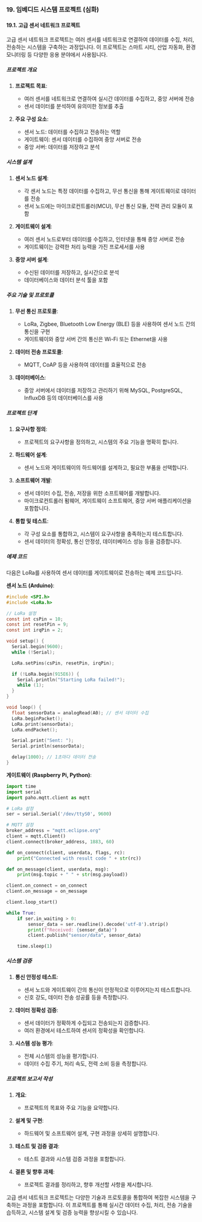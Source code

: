 ### 19. 임베디드 시스템 프로젝트 (심화)

#### 19.1. 고급 센서 네트워크 프로젝트

고급 센서 네트워크 프로젝트는 여러 센서를 네트워크로 연결하여 데이터를 수집, 처리, 전송하는 시스템을 구축하는 과정입니다. 이 프로젝트는 스마트 시티, 산업 자동화, 환경 모니터링 등 다양한 응용 분야에서 사용됩니다.

##### 프로젝트 개요

1. **프로젝트 목표**:
   - 여러 센서를 네트워크로 연결하여 실시간 데이터를 수집하고, 중앙 서버에 전송
   - 센서 데이터를 분석하여 유의미한 정보를 추출

2. **주요 구성 요소**:
   - 센서 노드: 데이터를 수집하고 전송하는 역할
   - 게이트웨이: 센서 데이터를 수집하여 중앙 서버로 전송
   - 중앙 서버: 데이터를 저장하고 분석

##### 시스템 설계

1. **센서 노드 설계**:
   - 각 센서 노드는 특정 데이터를 수집하고, 무선 통신을 통해 게이트웨이로 데이터를 전송
   - 센서 노드에는 마이크로컨트롤러(MCU), 무선 통신 모듈, 전력 관리 모듈이 포함

2. **게이트웨이 설계**:
   - 여러 센서 노드로부터 데이터를 수집하고, 인터넷을 통해 중앙 서버로 전송
   - 게이트웨이는 강력한 처리 능력을 가진 프로세서를 사용

3. **중앙 서버 설계**:
   - 수신된 데이터를 저장하고, 실시간으로 분석
   - 데이터베이스와 데이터 분석 툴을 포함

##### 주요 기술 및 프로토콜

1. **무선 통신 프로토콜**:
   - LoRa, Zigbee, Bluetooth Low Energy (BLE) 등을 사용하여 센서 노드 간의 통신을 구현
   - 게이트웨이와 중앙 서버 간의 통신은 Wi-Fi 또는 Ethernet을 사용

2. **데이터 전송 프로토콜**:
   - MQTT, CoAP 등을 사용하여 데이터를 효율적으로 전송

3. **데이터베이스**:
   - 중앙 서버에서 데이터를 저장하고 관리하기 위해 MySQL, PostgreSQL, InfluxDB 등의 데이터베이스를 사용

##### 프로젝트 단계

1. **요구사항 정의**:
   - 프로젝트의 요구사항을 정의하고, 시스템의 주요 기능을 명확히 합니다.

2. **하드웨어 설계**:
   - 센서 노드와 게이트웨이의 하드웨어를 설계하고, 필요한 부품을 선택합니다.

3. **소프트웨어 개발**:
   - 센서 데이터 수집, 전송, 저장을 위한 소프트웨어를 개발합니다.
   - 마이크로컨트롤러 펌웨어, 게이트웨이 소프트웨어, 중앙 서버 애플리케이션을 포함합니다.

4. **통합 및 테스트**:
   - 각 구성 요소를 통합하고, 시스템이 요구사항을 충족하는지 테스트합니다.
   - 센서 데이터의 정확성, 통신 안정성, 데이터베이스 성능 등을 검증합니다.

##### 예제 코드

다음은 LoRa를 사용하여 센서 데이터를 게이트웨이로 전송하는 예제 코드입니다.

**센서 노드 (Arduino)**:
```c
#include <SPI.h>
#include <LoRa.h>

// LoRa 설정
const int csPin = 10;
const int resetPin = 9;
const int irqPin = 2;

void setup() {
  Serial.begin(9600);
  while (!Serial);

  LoRa.setPins(csPin, resetPin, irqPin);

  if (!LoRa.begin(915E6)) {
    Serial.println("Starting LoRa failed!");
    while (1);
  }
}

void loop() {
  float sensorData = analogRead(A0); // 센서 데이터 수집
  LoRa.beginPacket();
  LoRa.print(sensorData);
  LoRa.endPacket();

  Serial.print("Sent: ");
  Serial.println(sensorData);

  delay(1000); // 1초마다 데이터 전송
}
```

**게이트웨이 (Raspberry Pi, Python)**:
```python
import time
import serial
import paho.mqtt.client as mqtt

# LoRa 설정
ser = serial.Serial('/dev/ttyS0', 9600)

# MQTT 설정
broker_address = "mqtt.eclipse.org"
client = mqtt.Client()
client.connect(broker_address, 1883, 60)

def on_connect(client, userdata, flags, rc):
    print("Connected with result code " + str(rc))

def on_message(client, userdata, msg):
    print(msg.topic + " " + str(msg.payload))

client.on_connect = on_connect
client.on_message = on_message

client.loop_start()

while True:
    if ser.in_waiting > 0:
        sensor_data = ser.readline().decode('utf-8').strip()
        print(f"Received: {sensor_data}")
        client.publish("sensor/data", sensor_data)

    time.sleep(1)
```

##### 시스템 검증

1. **통신 안정성 테스트**:
   - 센서 노드와 게이트웨이 간의 통신이 안정적으로 이루어지는지 테스트합니다.
   - 신호 강도, 데이터 전송 성공률 등을 측정합니다.

2. **데이터 정확성 검증**:
   - 센서 데이터가 정확하게 수집되고 전송되는지 검증합니다.
   - 여러 환경에서 테스트하여 센서의 정확성을 확인합니다.

3. **시스템 성능 평가**:
   - 전체 시스템의 성능을 평가합니다.
   - 데이터 수집 주기, 처리 속도, 전력 소비 등을 측정합니다.

##### 프로젝트 보고서 작성

1. **개요**:
   - 프로젝트의 목표와 주요 기능을 요약합니다.

2. **설계 및 구현**:
   - 하드웨어 및 소프트웨어 설계, 구현 과정을 상세히 설명합니다.

3. **테스트 및 검증 결과**:
   - 테스트 결과와 시스템 검증 과정을 포함합니다.

4. **결론 및 향후 과제**:
   - 프로젝트 결과를 정리하고, 향후 개선할 사항을 제시합니다.

고급 센서 네트워크 프로젝트는 다양한 기술과 프로토콜을 통합하여 복잡한 시스템을 구축하는 과정을 포함합니다. 이 프로젝트를 통해 실시간 데이터 수집, 처리, 전송 기술을 습득하고, 시스템 설계 및 검증 능력을 향상시킬 수 있습니다.
